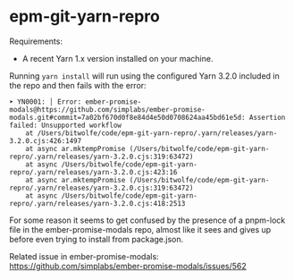 # epm-git-yarn-repro

Requirements:

- A recent Yarn 1.x version installed on your machine.

Running `yarn install` will run using the configured Yarn 3.2.0 included in the repo and then fails with the error:

```
➤ YN0001: │ Error: ember-promise-modals@https://github.com/simplabs/ember-promise-modals.git#commit=7a02bf670d0f8e84d4e50d0708624aa45bd61e5d: Assertion failed: Unsupported workflow
    at /Users/bitwolfe/code/epm-git-yarn-repro/.yarn/releases/yarn-3.2.0.cjs:426:1497
    at async ar.mktempPromise (/Users/bitwolfe/code/epm-git-yarn-repro/.yarn/releases/yarn-3.2.0.cjs:319:63472)
    at async /Users/bitwolfe/code/epm-git-yarn-repro/.yarn/releases/yarn-3.2.0.cjs:423:16
    at async ar.mktempPromise (/Users/bitwolfe/code/epm-git-yarn-repro/.yarn/releases/yarn-3.2.0.cjs:319:63472)
    at async /Users/bitwolfe/code/epm-git-yarn-repro/.yarn/releases/yarn-3.2.0.cjs:418:2513
```

For some reason it seems to get confused by the presence of a pnpm-lock file in the ember-promise-modals repo, almost like it sees and gives up before even trying to install from package.json.

Related issue in ember-promise-modals: https://github.com/simplabs/ember-promise-modals/issues/562
